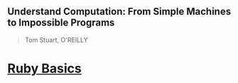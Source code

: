 Understand Computation: From Simple Machines to Impossible Programs  
---
> Tom Stuart, O'REILLY

# [Ruby Basics](./ruby.md)  

